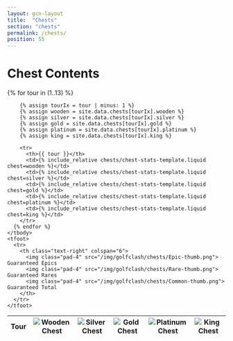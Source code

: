 ```yaml
---
layout: gcn-layout
title:  "Chests"
section: "chests"
permalink: /chests/
position: 55
---
```


<h1 class="gcn-page-header">Chest Contents</h1>

<div class="row">

  <div class="col-lg-10 col-lg-offset-1 col-md-12 table-responsive">

  <table class="table table-bordered table-centered table-content-centered table-squished table-nowrap">
    <thead>
      <tr>
        <th class="text-center">Tour</th>
        <th class="text-center"><img src="/img/golfclash/chests/Wooden-thumb.png" title="Wooden Chest"></th>
        <th class="text-center"><img src="/img/golfclash/chests/Silver-thumb.png" title="Silver Chest"></th>
        <th class="text-center"><img src="/img/golfclash/chests/Gold-thumb.png" title="Gold Chest"></th>
        <th class="text-center"><img src="/img/golfclash/chests/Platinum-thumb.png" title="Platinum Chest"></th>
        <th class="text-center"><img src="/img/golfclash/chests/King-thumb.png" title="King Chest"></th>
      </tr>
    </thead>
    <tbody>
      {% for tour in (1..13) %}

        {% assign tourIx = tour | minus: 1 %}
        {% assign wooden = site.data.chests[tourIx].wooden %}
        {% assign silver = site.data.chests[tourIx].silver %}
        {% assign gold = site.data.chests[tourIx].gold %}
        {% assign platinum = site.data.chests[tourIx].platinum %}
        {% assign king = site.data.chests[tourIx].king %}

        <tr>
          <th>{{ tour }}</th>
          <td>{% include_relative chests/chest-stats-template.liquid chest=wooden %}</td>
          <td>{% include_relative chests/chest-stats-template.liquid chest=silver %}</td>
          <td>{% include_relative chests/chest-stats-template.liquid chest=gold %}</td>
          <td>{% include_relative chests/chest-stats-template.liquid chest=platinum %}</td>
          <td>{% include_relative chests/chest-stats-template.liquid chest=king %}</td>
        </tr>
      {% endfor %}
    </tbody>
    <tfoot>
      <tr>
        <th class="text-right" colspan="6">
          <img class="pad-4" src="/img/golfclash/chests/Epic-thumb.png"> Guaranteed Epics
          <img class="pad-4" src="/img/golfclash/chests/Rare-thumb.png"> Guaranteed Rares
          <img class="pad-4" src="/img/golfclash/chests/Common-thumb.png"> Guaranteed Total
        </th>
      </tr>
    </tfoot>
  </table>

  </div>

</div>
